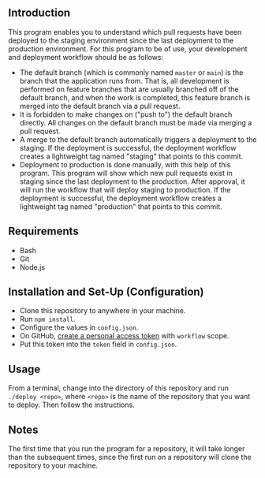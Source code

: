 ## Introduction
This program enables you to understand which pull requests have been deployed to the staging environment since the last deployment to the production environment. For this program to be of use, your development and deployment workflow should be as follows:

- The default branch (which is commonly named `master` or `main`) is the branch that the application runs from. That is, all development is performed on feature branches that are usually branched off of the default branch, and when the work is completed, this feature branch is merged into the default branch via a pull request.
- It is forbidden to make changes on ("push to") the default branch directly. All changes on the default branch must be made via merging a pull request.
- A merge to the default branch automatically triggers a deployment to the staging. If the deployment is successful, the deployment workflow creates a lightweight tag named "staging" that points to this commit.
- Deployment to production is done manually, with this help of this program. This program will show which new pull requests exist in staging since the last deployment to the production. After approval, it will run the workflow that will deploy staging to production. If the deployment is successful, the deployment workflow creates a lightweight tag named "production" that points to this commit.

## Requirements
- Bash
- Git
- Node.js

## Installation and Set-Up (Configuration)
- Clone this repository to anywhere in your machine.
- Run `npm install`.
- Configure the values in `config.json`.
- On GitHub, [create a personal access token](https://github.com/settings/tokens) with `workflow` scope.
- Put this token into the `token` field in `config.json`.

## Usage
From a terminal, change into the directory of this repository and run `./deploy <repo>`, where `<repo>` is the name of the repository that you want to deploy. Then follow the instructions.

## Notes
The first time that you run the program for a repository, it will take longer than the subsequent times, since the first run on a repository will clone the repository to your machine.
